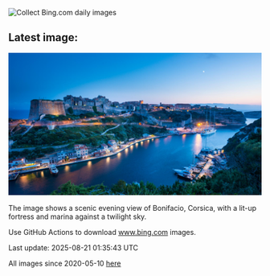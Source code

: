 ![Collect Bing.com daily images](https://github.com/counter2015/bing-daily-images/workflows/Collect%20Bing.com%20daily%20images/badge.svg)
## Latest image:
![](images/CitadelBonifacio.jpg)

The image shows a scenic evening view of Bonifacio, Corsica, with a lit-up fortress and marina against a twilight sky.

Use GitHub Actions to download www.bing.com images.

Last update: 2025-08-21 01:35:43 UTC

All images since 2020-05-10 [here](https://github.com/counter2015/bing-daily-images/tree/master/images)
